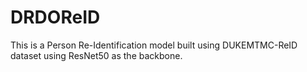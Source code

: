 # DRDOReID
This is a Person Re-Identification model built using DUKEMTMC-ReID dataset using ResNet50 as the backbone.
